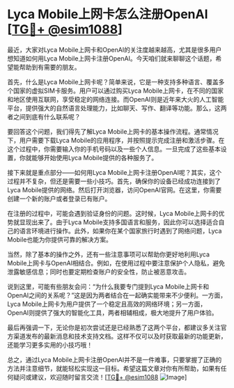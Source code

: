 # Lyca Mobile上网卡怎么注册OpenAI [[TG💪+ @esim1088](https://t.me/s/esim1088)]

最近，大家对Lyca Mobile上网卡和OpenAI的关注度越来越高，尤其是很多用户想知道如何用Lyca Mobile上网卡注册OpenAI。今天咱们就来聊聊这个话题，希望能帮助到有需要的朋友。

首先，什么是Lyca Mobile上网卡呢？简单来说，它是一种支持多种语言、覆盖多个国家的虚拟SIM卡服务。用户可以通过购买Lyca Mobile上网卡，在不同的国家和地区使用互联网，享受稳定的网络连接。而OpenAI则是近年来大火的人工智能平台，提供强大的自然语言处理能力，比如聊天、写作、翻译等功能。那么，这两者之间到底有什么联系呢？

要回答这个问题，我们得先了解Lyca Mobile上网卡的基本操作流程。通常情况下，用户需要下载Lyca Mobile的应用程序，并按照提示完成注册和激活步骤。在这个过程中，你需要输入你的手机号码以及一些个人信息。一旦完成了这些基本设置，你就能够开始使用Lyca Mobile提供的各种服务了。

接下来就是重点部分——如何用Lyca Mobile上网卡注册OpenAI呢？其实，这个过程并不复杂，但还是需要一些小技巧。首先，确保你的设备已经成功连接到了Lyca Mobile提供的网络。然后打开浏览器，访问OpenAI官网。在这里，你需要创建一个新的账户或者登录已有账户。

在注册的过程中，可能会遇到验证身份的问题。这时候，Lyca Mobile上网卡的优势就显现出来了。由于Lyca Mobile支持多国语言和服务，因此你可以选择适合自己的语言环境进行操作。此外，如果你在某个国家旅行时遇到了网络问题，Lyca Mobile也能为你提供可靠的解决方案。

当然，除了基本的操作之外，还有一些注意事项可以帮助你更好地利用Lyca Mobile上网卡与OpenAI相结合。例如，在使用过程中要注意保护个人隐私，避免泄露敏感信息；同时也要定期检查账户的安全性，防止被恶意攻击。

说到这里，可能有些朋友会问：“为什么我要专门提到Lyca Mobile上网卡和OpenAI之间的关系呢？”这是因为两者结合在一起确实能带来不少便利。一方面，Lyca Mobile上网卡为用户提供了一个稳定且高效的网络环境；另一方面，OpenAI则提供了强大的智能化工具，两者相辅相成，极大地提升了用户体验。

最后再强调一下，无论你是初次尝试还是已经熟悉了这两个平台，都建议多关注官方渠道发布的最新消息和技术支持文档。这样不仅可以及时获取最新的功能更新，还能学习更多实用的小技巧哦！

总之，通过Lyca Mobile上网卡注册OpenAI并不是一件难事，只要掌握了正确的方法并注意细节，就能轻松实现这一目标。希望这篇文章对你有所帮助，如果有任何疑问或建议，欢迎随时留言交流！[[TG💪+ @esim1088](https://t.me/s/esim1088) ![Image](https://i.postimg.cc/4NQfJmqS/Snipaste-2025-05-13-00-14-12.png)]